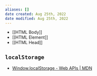 ```yaml
---
aliases: []
date created: Aug 25th, 2022
date modified: Aug 25th, 2022
---
```


- [[HTML Body]]
- [[HTML Element]]
- [[HTML Head]]

## `localStorage`
- [Window.localStorage - Web APIs | MDN](https://developer.mozilla.org/en-US/docs/Web/API/Window/localStorage)
